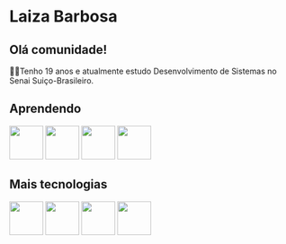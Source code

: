 <h1>Laiza Barbosa</h1>

<h2>Olá comunidade!</h2>

<p>👩‍💻Tenho 19 anos e atualmente estudo Desenvolvimento de Sistemas no Senai Suiço-Brasileiro.</p>

<h2>Aprendendo</h2>
<div>
<img width=60 src="https://cdn.jsdelivr.net/gh/devicons/devicon/icons/java/java-original.svg" />
<img width=60 src="https://cdn.jsdelivr.net/gh/devicons/devicon/icons/react/react-original.svg" />
<img width=60 src="https://cdn.jsdelivr.net/gh/devicons/devicon/icons/nodejs/nodejs-original.svg" /> 
<img width=60 src="https://cdn.jsdelivr.net/gh/devicons/devicon/icons/mysql/mysql-original.svg" />
</div>

<h2>Mais tecnologias</h2>
<div>
<img width=60 src="https://cdn.jsdelivr.net/gh/devicons/devicon/icons/python/python-original.svg" />
<img width=60 src="https://cdn.jsdelivr.net/gh/devicons/devicon/icons/javascript/javascript-original.svg" />
<img width=60 src="https://cdn.jsdelivr.net/gh/devicons/devicon/icons/html5/html5-original.svg" />
<img width=60 src="https://cdn.jsdelivr.net/gh/devicons/devicon/icons/css3/css3-original.svg" />
</div>
